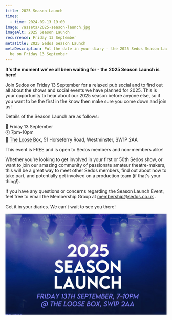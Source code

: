```yaml
---
title: 2025 Season Launch
times:
  - time: 2024-09-13 19:00
image: /assets/2025-season-launch.jpg
imageAlt: 2025 Season Launch
recurrence: Friday 13 September
metaTitle: 2025 Sedos Season Launch
metaDescription: Put the date in your diary - the 2025 Sedos Season Launch will
  be on Friday 13 September
---
```

**It's the moment we've all been waiting for - the 2025 Season Launch is here!** 

Join Sedos on Friday 13 September for a relaxed pub social and to find out all about the shows and social events we have planned for 2025. This is your opportunity to hear about our 2025 season before anyone else, so if you want to be the first in the know then make sure you come down and join us! 

Details of the Season Launch are as follows:

📅 Friday 13 September\
🕖 7pm-10pm\
📍 [The Loose Box](https://theloosebox.co.uk/), 51 Horseferry Road, Westminster, SW1P 2AA

This event is FREE and is open to Sedos members and non-members alike! 

Whether you're looking to get involved in your first or 50th Sedos show, or want to join our amazing community of passionate amateur theatre-makers, this will be a great way to meet other Sedos members, find out about how to take part, and potentially get involved on a production team (if that's your thing!).

If you have any questions or concerns regarding the Season Launch Event, feel free to email the Membership Group at membership@sedos.co.uk .

Get it in your diaries. We can't wait to see you there! 

![](/assets/2025-season-launch.jpg)